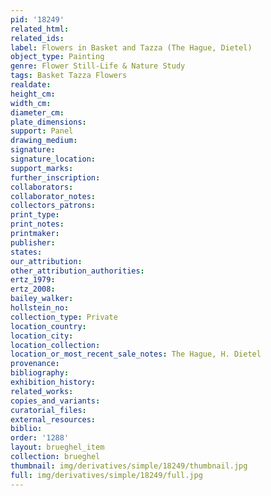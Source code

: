 ```yaml
---
pid: '18249'
related_html: 
related_ids: 
label: Flowers in Basket and Tazza (The Hague, Dietel)
object_type: Painting
genre: Flower Still-Life & Nature Study
tags: Basket Tazza Flowers
realdate: 
height_cm: 
width_cm: 
diameter_cm: 
plate_dimensions: 
support: Panel
drawing_medium: 
signature: 
signature_location: 
support_marks: 
further_inscription: 
collaborators: 
collaborator_notes: 
collectors_patrons: 
print_type: 
print_notes: 
printmaker: 
publisher: 
states: 
our_attribution: 
other_attribution_authorities: 
ertz_1979: 
ertz_2008: 
bailey_walker: 
hollstein_no: 
collection_type: Private
location_country: 
location_city: 
location_collection: 
location_or_most_recent_sale_notes: The Hague, H. Dietel
provenance: 
bibliography: 
exhibition_history: 
related_works: 
copies_and_variants: 
curatorial_files: 
external_resources: 
biblio: 
order: '1288'
layout: brueghel_item
collection: brueghel
thumbnail: img/derivatives/simple/18249/thumbnail.jpg
full: img/derivatives/simple/18249/full.jpg
---
```

